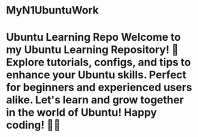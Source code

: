 # MyN1UbuntuWork
# Ubuntu Learning Repo  Welcome to my Ubuntu Learning Repository! 🚀  Explore tutorials, configs, and tips to enhance your Ubuntu skills. Perfect for beginners and experienced users alike. Let's learn and grow together in the world of Ubuntu!  Happy coding! 🐧✨
